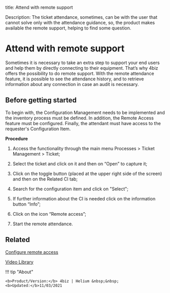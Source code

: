 title: Attend with remote support
 
Description: The ticket attendance, sometimes, can be with the user that cannot solve only with the attendance guidance, so, the product makes available the remote support, helping to find some question.

# Attend with remote support  

Sometimes it is necessary to take an extra step to support your end users and help them by directly connecting to their equipment. That’s why 4biz offers the possibility to do remote support. With the remote attendance feature, it is possible to see the attendance history, and to retrieve information about any connection in case an audit is necessary.

## Before getting started

To begin with, the Configuration Management needs to be implemented and the inventory process must be defined. In addition, the Remote Access feature must be configured. Finally, the attendant must have access to the requester's Configuration Item.

**Procedure**

1.	Access the functionality through the main menu Processes > Ticket Management > Ticket;

2.	Select the ticket and click on it and then on “Open” to capture it;

3.	Click on the toggle button (placed at the upper right side of the screen) and then on the Related CI tab;

4.	Search for the configuration item and click on "Select";

5.	If further information about the CI is needed click on the information button “Info”;

6.	Click on the icon “Remote access”;

7.	Start the remote attendance.


Related
-----------

[Configure remote access](/en-us/4biz-helium/processes/configuration/configuration/configure-remote-access.html)

<i class='fa fa-youtube-play  fa-2x' style='color:#97ce17;vertical-align: middle;'> </i> [Video Library](https://www.youtube.com/playlist?list=PLB5qK2uzf2RNrJnhiXj3dbmgsm9-quhfz)

!!! tip "About"

    <b>Product/Version:</b> 4biz | Helium &nbsp;&nbsp;
    <b>Updated:</b>11/03/2021

